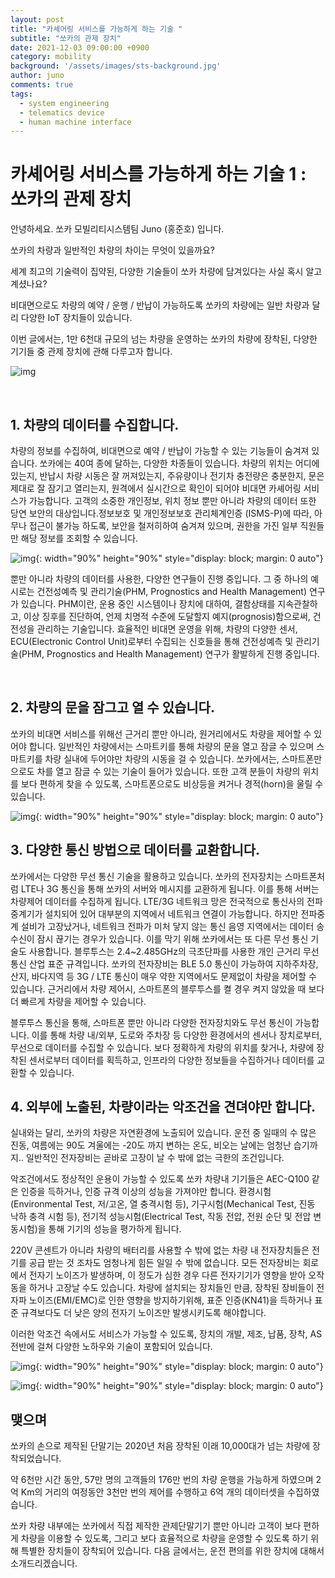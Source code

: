 ```yaml
---
layout: post
title: "카셰어링 서비스를 가능하게 하는 기술 "
subtitle: "쏘카의 관제 장치"
date: 2021-12-03 09:00:00 +0900
category: mobility
background: '/assets/images/sts-background.jpg'
author: juno
comments: true
tags:
  - system engineering
  - telematics device
  - human machine interface
---
```




# 카셰어링 서비스를 가능하게 하는 기술 1 : 쏘카의 관제 장치



안녕하세요. 쏘카 모빌리티시스템팀 Juno (홍준호) 입니다.  

쏘카의 차량과 일반적인 차량의 차이는 무엇이 있을까요?

세계 최고의 기술력이 집약된, 다양한 기술들이 쏘카 차량에 담겨있다는 사실 혹시 알고 계셨나요?

비대면으로도 차량의 예약 / 운행 / 반납이 가능하도록 쏘카의 차량에는 일반 차량과 달리 다양한 IoT 장치들이 있습니다.

이번 글에서는, 1만 6천대 규모의 넘는 차량을 운영하는 쏘카의 차량에 장착된, 다양한 기기들 중 관제 장치에 관해 다루고자 합니다.

![img](/img/socar-mobility-system-sts/sts-1-app.png)

<br />

## 1. 차량의 데이터를 수집합니다.

차량의 정보를 수집하여, 비대면으로 예약 / 반납이 가능할 수 있는 기능들이 숨겨져 있습니다. 
쏘카에는 40여 종에 달하는, 다양한 차종들이 있습니다. 차량의 위치는 어디에 있는지, 반납시 차량 시동은 잘 꺼져있는지, 주유량이나 전기차 충전량은 충분한지, 문은 제대로 잘 잠기고 열리는지, 원격에서 실시간으로 확인이 되어야 비대면 카셰어링 서비스가 가능합니다.
고객의 소중한 개인정보, 위치 정보 뿐만 아니라 차량의 데이터 또한 당연 보안의 대상입니다.정보보호 및 개인정보보호 관리체계인증 (ISMS-P)에 따라, 아무나 접근이 불가능 하도록, 보안을 철저히하여 숨겨져 있으며, 권한을 가진 일부 직원들만 해당 정보를 조회할 수 있습니다.

![img](/img/socar-mobility-system-sts/sts-2-data.jpg){: width="90%" height="90%" style="display: block; margin: 0 auto"}

뿐만 아니라 차량의 데이터를 사용한, 다양한 연구들이 진행 중입니다. 그 중 하나의 예시로는 건전성예측 및 관리기술(PHM, Prognostics and Health Management) 연구가 있습니다. PHM이란, 운용 중인 시스템이나 장치에 대하여, 결함상태를 지속관찰하고, 이상 징후를 진단하여, 언제 치명적 수준에 도달할지 예지(prognosis)함으로써, 건전성을 관리하는 기술입니다. 효율적인 비대면 운영을 위해, 차량의 다양한 센서, ECU(Electronic Control Unit)로부터 수집되는 신호들을 통해 건전성예측 및 관리기술(PHM, Prognostics and Health Management) 연구가 활발하게 진행 중입니다. 

<br />

## 2. 차량의 문을 잠그고 열 수 있습니다.

쏘카의 비대면 서비스를 위해선 근거리 뿐만 아니라, 원거리에서도 차량을 제어할 수 있어야 합니다.
일반적인 차량에서는 스마트키를 통해 차량의 문을 열고 잠글 수 있으며 스마트키를 차량 실내에 두어야만 차량의 시동을 걸 수 있습니다.
쏘카에서는, 스마트폰만으로도 차를 열고 잠글 수 있는 기술이 들어가 있습니다.  또한 고객 분들이 차량의 위치를 보다 편하게 찾을 수 있도록, 스마트폰으로도 비상등을 켜거나 경적(horn)을 울릴 수 있습니다.

![img](/img/socar-mobility-system-sts/sts-3-app.png){: width="90%" height="90%" style="display: block; margin: 0 auto"}



## 3. 다양한 통신 방법으로 데이터를 교환합니다.

쏘카에서는 다양한 무선 통신 기술을 활용하고 있습니다.
쏘카의 전자장치는 스마트폰처럼 LTE나 3G 통신을 통해 쏘카의 서버와 메시지를 교환하게 됩니다. 이를 통해 서버는 차량제어 데이터를 수집하게 됩니다. LTE/3G 네트워크 망은 전국적으로 통신사의 전파중계기가 설치되어 있어 대부분의 지역에서 네트워크 연결이 가능합니다. 하지만 전파중계 설비가 고장났거나, 네트워크 전파가 미처 닿지 않는 통신 음영 지역에서는 데이터 송수신이 잠시 끊기는 경우가 있습니다. 이를 막기 위해 쏘카에서는 또 다른 무선 통신 기술도 사용합니다. 블루투스는 2.4~2.485GHz의 극초단파를 사용한 개인 근거리 무선 통신 산업 표준 규격입니다. 쏘카의 전자장비는 BLE 5.0 통신이 가능하여 지하주차장, 산지, 바다지역 등 3G / LTE 통신이 매우 약한 지역에서도 문제없이 차량을 제어할 수 있습니다. 근거리에서 차량 제어시, 스마트폰의 블루투스를 켤 경우 켜지 않았을 때 보다 더 빠르게 차량을 제어할 수 있습니다.

블루투스 통신을 통해, 스마트폰 뿐만 아니라 다양한 전자장치와도 무선 통신이 가능합니다. 이를 통해 차량 내/외부, 도로와 주차장 등 다양한 환경에서의 센서나 장치로부터, 무선으로 데이터를 수집할 수 있습니다. 보다 정확하게 차량의 위치를 찾거나, 차량에 장착된 센서로부터 데이터를 획득하고, 인프라의 다양한 정보들을 수집하거나 데이터를 교환할 수 있습니다.



## 4. 외부에 노출된, 차량이라는 악조건을 견뎌야만 합니다.

실내와는 달리, 쏘카의 차량은 자연환경에 노출되어 있습니다. 운전 중 일때의 수 많은 진동, 여름에는 90도 겨울에는 -20도 까지 변하는 온도, 비오는 날에는 엄청난 습기까지.. 일반적인 전자장비는 곧바로 고장이 날 수 밖에 없는 극한의 조건입니다. 

악조건에서도 정상적인 운용이 가능할 수 있도록 쏘카 차량내 기기들은 AEC-Q100 같은 인증을 득하거나, 인증 규격 이상의 성능을 가져야만 합니다.
환경시험(Environmental Test, 저/고온, 열 충격시험 등), 기구시험(Mechanical Test, 진동 낙하 충격 시험 등), 전기적 성능시험(Electrical Test, 작동 전압, 전원 순단 및 전압 변동시험)을 통해 기기의 성능을 평가하게 됩니다.

 220V 콘센트가 아니라 차량의 배터리를 사용할 수 밖에 없는 차량 내 전자장치들은 전기를 공급 받는 것 조차도 엄청나게 힘든 일일 수 밖에 없습니다. 모든 전자장비는 회로에서 전자기 노이즈가 발생하며, 이 정도가 심한 경우 다른 전자기기가 영향을 받아 오작동을 하거나 고장날 수도 있습니다. 차량에 설치되는 장치들인 만큼, 장착된 장비들이 전자파 노이즈(EMI/EMC)로 인한 영향을 방지하기위해, 표준 인증(KN41)을 득하거나 표준 규격보다도 더 낮은 양의 전자기 노이즈만 발생시키도록 해야합니다. 

이러한 악조건 속에서도 서비스가 가능할 수 있도록, 장치의 개발, 제조, 납품, 장착, AS 전반에 걸쳐 다양한 노하우와 기술이 포함되어 있습니다.

![img](/img/socar-mobility-system-sts/sts-4-env.png){: width="90%" height="90%" style="display: block; margin: 0 auto"}

![img](/img/socar-mobility-system-sts/sts-5-soldering.png){: width="90%" height="90%" style="display: block; margin: 0 auto"}



## 맺으며

쏘카의 손으로 제작된 단말기는 2020년 처음 장착된 이래 10,000대가 넘는 차량에 장착되었습니다.

약 6천만 시간 동안, 57만 명의 고객들의 176만 번의 차량 운행을 가능하게 하였으며 2억 Km의 거리의 여정동안 3천만 번의 제어를 수행하고 6억 개의 데이터셋을 수집하였습니다.

쏘카 차량 내부에는 쏘카에서 직접 제작한 관제단말기기 뿐만 아니라 고객이 보다 편하게 차량을 이용할 수 있도록, 그리고 보다 효율적으로 차량을 운영할 수 있도록 하기 위해 특별한 장치들이 장착되어 있습니다. 다음 글에서는, 운전 편의를 위한 장치에 대해서 소개드리겠습니다.				